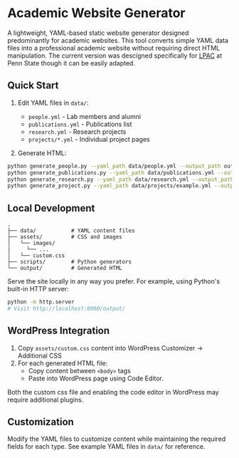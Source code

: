 # Academic Website Generator

A lightweight, YAML-based static website generator designed predominantly for academic websites. This tool converts simple YAML data files into a professional academic website without requiring direct HTML manipulation. The current version was descigned specifically for [LPAC](https://sites.psu.edu/eecslpac/) at Penn State though it can be easily adapted.

## Quick Start

1. Edit YAML files in `data/`:
   - `people.yml` - Lab members and alumni
   - `publications.yml` - Publications list
   - `research.yml` - Research projects
   - `projects/*.yml` - Individual project pages

2. Generate HTML:
```bash
python generate_people.py --yaml_path data/people.yml --output_path output/people.html
python generate_publications.py --yaml_path data/publications.yml --output_path output/publications.html 
python generate_research.py --yaml_path data/research.yml --output_path output/research.html
python generate_project.py --yaml_path data/projects/example.yml --output_path output/projects/example.html
```

## Local Development

```
.
├── data/           # YAML content files
├── assets/         # CSS and images
│   └── images/
|     └── ...
│   └── custom.css
├── scripts/        # Python generators
└── output/         # Generated HTML
```

Serve the site locally in any way you prefer. For example, using Python's built-in HTTP server:
```bash
python -m http.server
# Visit http://localhost:8000/output/
```

## WordPress Integration

1. Copy `assets/custom.css` content into WordPress Customizer → Additional CSS
2. For each generated HTML file:
   - Copy content between `<body>` tags
   - Paste into WordPress page using Code Editor.

Both the custom css file and enabling the code editor in WordPress may require additional plugins.

## Customization

Modify the YAML files to customize content while maintaining the required fields for each type. See example YAML files in `data/` for reference.